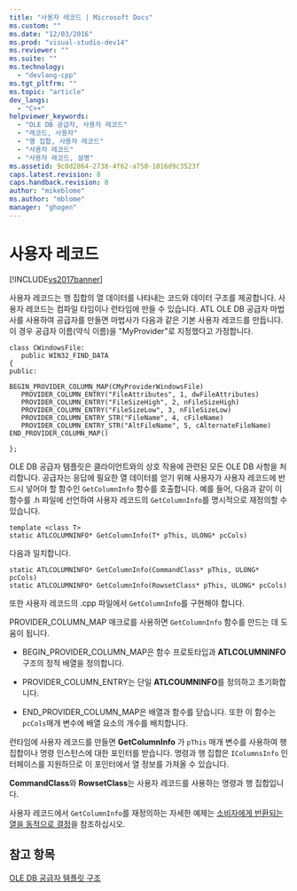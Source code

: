 ```yaml
---
title: "사용자 레코드 | Microsoft Docs"
ms.custom: ""
ms.date: "12/03/2016"
ms.prod: "visual-studio-dev14"
ms.reviewer: ""
ms.suite: ""
ms.technology: 
  - "devlang-cpp"
ms.tgt_pltfrm: ""
ms.topic: "article"
dev_langs: 
  - "C++"
helpviewer_keywords: 
  - "OLE DB 공급자, 사용자 레코드"
  - "레코드, 사용자"
  - "행 집합, 사용자 레코드"
  - "사용자 레코드"
  - "사용자 레코드, 설명"
ms.assetid: 9c0d2864-2738-4f62-a750-1016d9c3523f
caps.latest.revision: 8
caps.handback.revision: 8
author: "mikeblome"
ms.author: "mblome"
manager: "ghogen"
---
```

# 사용자 레코드
[!INCLUDE[vs2017banner](../../assembler/inline/includes/vs2017banner.md)]

사용자 레코드는 행 집합의 열 데이터를 나타내는 코드와 데이터 구조를 제공합니다.  사용자 레코드는 컴파일 타임이나 런타임에 만들 수 있습니다.  ATL OLE DB 공급자 마법사를 사용하여 공급자를 만들면 마법사가 다음과 같은 기본 사용자 레코드를 만듭니다. 이 경우 공급자 이름\(약식 이름\)을 "MyProvider"로 지정했다고 가정합니다.  
  
```  
class CWindowsFile:  
   public WIN32_FIND_DATA  
{  
public:  
  
BEGIN_PROVIDER_COLUMN_MAP(CMyProviderWindowsFile)  
   PROVIDER_COLUMN_ENTRY("FileAttributes", 1, dwFileAttributes)  
   PROVIDER_COLUMN_ENTRY("FileSizeHigh", 2, nFileSizeHigh)  
   PROVIDER_COLUMN_ENTRY("FileSizeLow", 3, nFileSizeLow)  
   PROVIDER_COLUMN_ENTRY_STR("FileName", 4, cFileName)  
   PROVIDER_COLUMN_ENTRY_STR("AltFileName", 5, cAlternateFileName)  
END_PROVIDER_COLUMN_MAP()  
  
};  
```  
  
 OLE DB 공급자 템플릿은 클라이언트와의 상호 작용에 관련된 모든 OLE DB 사항을 처리합니다.  공급자는 응답에 필요한 열 데이터를 얻기 위해 사용자가 사용자 레코드에 반드시 넣어야 할 함수인 `GetColumnInfo` 함수를 호출합니다.  예를 들어, 다음과 같이 이 함수를 .h 파일에 선언하여 사용자 레코드의 `GetColumnInfo`를 명시적으로 재정의할 수 있습니다.  
  
```  
template <class T>  
static ATLCOLUMNINFO* GetColumnInfo(T* pThis, ULONG* pcCols)   
```  
  
 다음과 일치합니다.  
  
```  
static ATLCOLUMNINFO* GetColumnInfo(CommandClass* pThis, ULONG* pcCols)  
static ATLCOLUMNINFO* GetColumnInfo(RowsetClass* pThis, ULONG* pcCols)  
```  
  
 또한 사용자 레코드의 .cpp 파일에서 `GetColumnInfo`를 구현해야 합니다.  
  
 PROVIDER\_COLUMN\_MAP 매크로를 사용하면 `GetColumnInfo` 함수를 만드는 데 도움이 됩니다.  
  
-   BEGIN\_PROVIDER\_COLUMN\_MAP은 함수 프로토타입과 **ATLCOLUMNINFO** 구조의 정적 배열을 정의합니다.  
  
-   PROVIDER\_COLUMN\_ENTRY는 단일 **ATLCOUMNINFO**를 정의하고 초기화합니다.  
  
-   END\_PROVIDER\_COLUMN\_MAP은 배열과 함수를 닫습니다.  또한 이 함수는 `pcCols`매개 변수에 배열 요소의 개수를 배치합니다.  
  
 런타임에 사용자 레코드를 만들면 **GetColumnInfo** 가 `pThis` 매개 변수를 사용하여 행 집합이나 명령 인스턴스에 대한 포인터를 받습니다.  명령과 행 집합은 `IColumnsInfo` 인터페이스를 지원하므로 이 포인터에서 열 정보를 가져올 수 있습니다.  
  
 **CommandClass**와 **RowsetClass**는 사용자 레코드를 사용하는 명령과 행 집합입니다.  
  
 사용자 레코드에서 `GetColumnInfo`를 재정의하는 자세한 예제는 [소비자에게 반환되는 열을 동적으로 결정](../../data/oledb/dynamically-determining-columns-returned-to-the-consumer.md)을 참조하십시오.  
  
## 참고 항목  
 [OLE DB 공급자 템플릿 구조](../../data/oledb/ole-db-provider-template-architecture.md)